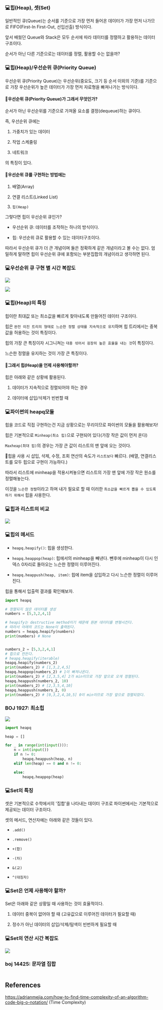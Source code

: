 ### 💻힙(Heap), 셋(Set)

일반적인 큐(Queue)는 순서를 기준으로 가장 먼저 들어온 데이터가 가장 먼저 나가므로 FIFO(First-In First-Out, 선입선출) 방식이다.

앞서 배웠던 Queue와 Stack은 모두 순서에 따라 데이터를 정렬하고 활용하는 데이터구조이다.

순서가 아닌 다른 기준으로는 데이터를 정렬, 활용할 수는 없을까?

### 💻힙(Heap)/우선순위 큐(Priority Queue)

우선순위 큐(Priority Queue)는 우선순위(중요도, 크기 등 순서 이외의 기준)를 기준으로 가장 우선순위가 높은 데이터가 가장 먼저 자료형을 빠져나가는 방식이다.

#### 🌟우선순위 큐(Priority Queue)가 그래서 무엇인가?

순서가 아닌 우선순위를 기준으로 가져올 요소를 결정(dequeue)하는 큐이다.

즉, 우선순위 큐에는

1. 가중치가 있는 데이터

2. 작업 스케줄링

3. 네트워크

의 특징이 있다.

#### 🌟우선순위 큐를 구현하는 방법에는

1. 배열(Array)

2. 연결 리스트(Linked List)

3. `힙(Heap)`

그렇다면 힙이 우선순위 큐인가?

- 우선순위 큐: 데이터를 조작하는 하나의 방식이다.

- 힙: 우선순위 큐로 활용할 수 있는 데이터구조이다.

따라서 우선순위 큐가 더 큰 개념이며 둘은 정확하게 같은 개념이라고 볼 수는 없다. 엄밀하게 말하면 힙이 우선순위 큐에 포함되는 부분집합의 개념이라고 생각하면 된다.

### 💻우선순위 큐 구현 별 시간 복잡도

![](220802_Algorithm.assets/2022-08-02%20225141.png)

![](220802_Algorithm.assets/time-complexity-examples.png)

### 💻힙(Heap)의 특징

힙이란 최대값 또는 최소값을 빠르게 찾아내도록 만들어진 데이터 구조이다.

힙은 `완전 이진 트리의 형태로 느슨한 정렬 상태를 지속적으로 유지`하며 힙 트리에서는 중복값을 허용하는 것이 특징이다.

힙의 가장 큰 특징이자 시그니쳐는 `대충 섞어서 굉장히 높은 효율을 내는 것`이 특징이다.

느슨한 정렬을 유지하는 것이 가장 큰 특징이다.

#### 🌟그래서 힙(Heap)을 언제 사용해야할까?

힙은 아래와 같은 상황에 활용된다.

1. 데이터가 지속적으로 정렬되어야 하는 경우

2. 데이터에 삽입/삭제가 빈번할 때

### 💻파이썬의 heapq모듈

힙을 코드로 직접 구현하는건 지금 상황으로는 무리이므로 파이썬의 모듈을 활용해보자!

힙은 기본적으로 `Minheap(최소 힙)`으로 구현되어 있다(가장 작은 값이 먼저 온다)

`Maxheap(최대 힙)`의 경우는 가장 큰 값이 리스트의 맨 앞에 오는 것이다.

🍯힙을 사용 시 삽입, 삭제, 수정, 조회 연산의 속도가 `리스트보다` 빠르다.
(배열, 연결리스트를 모두 힙으로 구현이 가능하다.)

따라서 리스트에 minheap을 적용시켜놓으면 리스트의 가장 맨 앞에 가장 작은 원소를 정렬해놓는다.

이것을 `느슨한 정렬`이라고 하며 내가 필요로 할 때 이러한 `최소값을 빠르게 뽑을 수 있도록 하기 위해서` 힙을 사용한다.

### 💻힙과 리스트의 비교

![](220802_Algorithm.assets/2022-08-02%202251411.png)

### 💻힙의 메서드

- `heapq.heapify()`: 힙을 생성한다.

- `heapq.heappop(heap)`: 힙에서의 minheap을 빼낸다. 뺀후에 minheap이 다시 인덱스 0자리로 돌아오는 느슨한 정렬이 이루어진다.

- `heapq.heappush(heap, item)`: 힙에 item을 삽입하고 다시 느슨한 정렬이 이루어진다.

힙을 통해서 입출력 결과를 확인해보자.

```python
import heapq

# 정렬되지 않은 데이터를 생성
numbers = [5,3,2,4,1]

# heapify는 destructive method이기 때문에 원본 데이터를 변형시킨다.
# 따라서 아래의 코드는 None이 출력된다.
numbers = heapq.heapify(numbers)
print(numbers) # None


numbers_2 = [5,3,2,4,1]
# 힙으로 만든다.
# heapq.heapify(iterable)
heapq.heapify(numbers_2)
print(numbers_2) # [1,3,2,4,5]
heapq.heappop(numbers_2) # 1이 빠져나온다.
print(numbers_2) # [2,3,5,4] 2가 min이므로 가장 앞으로 오게 정렬된다.
heapq.heappush(numbers_2, 10)
print(numbers_2) # [2,3,5,4,10]
heapq.heappush(numbers_2, 0)
print(numbers_2) # [0,3,2,4,10,5] 0이 min이므로 가장 앞으로 정렬되었다.

```

### BOJ 1927: 최소힙

![](220802_Algorithm.assets/2022-08-02%20112737.png)

```python
import heapq

heap = []

for _ in range(int(input())):
    n = int(input())
    if n != 0:
        heapq.heappush(heap, n)
    elif len(heap) == 0 and n != 0:

    else:
        heapq.heappop(heap)
```

### 💻Set의 특징

셋은 기본적으로 수학에서의 '집합'을 나타내는 데이터 구조로 파이썬에서는 기본적으로 제공되는 데이터 구조이다.

셋의 메서드, 연산자에는 아래와 같은 것들이 있다.

- `.add()`

- `.remove()`

- `+(합)`

- `-(차)`

- `&(교)`

- `^(대칭자)`

### 💻Set은 언제 사용해야 할까?

Set은 아래와 같은 상황일 때 사용하는 것이 효율적이다.

1. 데이터 중복이 없어야 할 때 (고유값으로 이루어진 데이터가 필요할 때)

2. 정수가 아닌 데이터의 삽입/삭제/탐색이 빈번하게 필요할 때

### 💻Set의 연산 시간 복잡도

![](220802_Algorithm.assets/2022-08-02%202252537.png)

### boj 14425: 문자열 집합

```python

```

## References

https://adrianmejia.com/how-to-find-time-complexity-of-an-algorithm-code-big-o-notation/ (Time Complexity)
